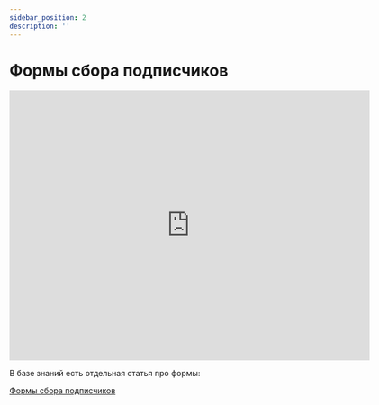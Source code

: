 ```yaml
---
sidebar_position: 2
description: ''
---
```


# Формы сбора подписчиков

<iframe
    width="640"
    height="480"
    src="https://www.youtube.com/embed/Lzpzdk5XRZQ"
    frameborder="0"
    allow="autoplay; encrypted-media"
    allowfullscreen
>
</iframe>

В базе знаний есть отдельная статья про формы:

[Формы сбора подписчиков](/docs/forms/signup-forms.md)
